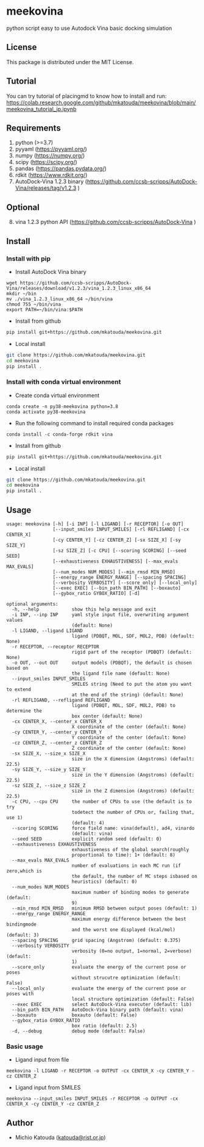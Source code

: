 # meekovina

python script easy to use Autodock Vina basic docking simulation

## License

This package is distributed under the MIT License.

## Tutorial

You can try tutorial of placingmd to know how to install and run:
https://colab.research.google.com/github/mkatouda/meekovina/blob/main/meekovina_tutorial_jp.ipynb

## Requirements

1. python (>=3.7)
2. pyyaml (https://pyyaml.org/)
3. numpy (https://numpy.org/)
4. scipy (https://scipy.org/)
5. pandas (https://pandas.pydata.org/)
6. rdkit (https://www.rdkit.org/)
7. AutoDock-Vina 1.2.3 binary (https://github.com/ccsb-scripps/AutoDock-Vina/releases/tag/v1.2.3 )  

## Optional

8. vina 1.2.3 python API (https://github.com/ccsb-scripps/AutoDock-Vina )  

## Install

### Install with pip

- Install AutoDock Vina binary

```
wget https://github.com/ccsb-scripps/AutoDock-Vina/releases/download/v1.2.3/vina_1.2.3_linux_x86_64
mkdir ~/bin
mv ./vina_1.2.3_linux_x86_64 ~/bin/vina
chmod 755 ~/bin/vina
export PATH=~/bin/vina:$PATH
```

- Install from github

```bash
pip install git+https://github.com/mkatouda/meekovina.git
```

- Local install

```bash
git clone https://github.com/mkatouda/meekovina.git
cd meekovina
pip install .
```

### Install with conda virtual environment

- Create conda virtual environment  

```
conda create -n py38-meekovina python=3.8  
conda activate py38-meekovina  
```

- Run the following command to install required conda packages  

```
conda install -c conda-forge rdkit vina 
```

- Install from github

```bash
pip install git+https://github.com/mkatouda/meekovina.git
```

- Local install

```bash
git clone https://github.com/mkatouda/meekovina.git
cd meekovina
pip install .
```

## Usage

```
usage: meekovina [-h] [-i INP] [-l LIGAND] [-r RECEPTOR] [-o OUT]
                 [--input_smiles INPUT_SMILES] [-rl REFLIGAND] [-cx CENTER_X]
                 [-cy CENTER_Y] [-cz CENTER_Z] [-sx SIZE_X] [-sy SIZE_Y]
                 [-sz SIZE_Z] [-c CPU] [--scoring SCORING] [--seed SEED]
                 [--exhaustiveness EXHAUSTIVENESS] [--max_evals MAX_EVALS]
                 [--num_modes NUM_MODES] [--min_rmsd MIN_RMSD]
                 [--energy_range ENERGY_RANGE] [--spacing SPACING]
                 [--verbosity VERBOSITY] [--score_only] [--local_only]
                 [--exec EXEC] [--bin_path BIN_PATH] [--boxauto]
                 [--gybox_ratio GYBOX_RATIO] [-d]

optional arguments:
  -h, --help            show this help message and exit
  -i INP, --inp INP     yaml style input file, overwriting argument values
                        (default: None)
  -l LIGAND, --ligand LIGAND
                        ligand (PDBQT, MOL, SDF, MOL2, PDB) (default: None)
  -r RECEPTOR, --receptor RECEPTOR
                        rigid part of the receptor (PDBQT) (default: None)
  -o OUT, --out OUT     output models (PDBQT), the default is chosen based on
                        the ligand file name (default: None)
  --input_smiles INPUT_SMILES
                        SMILES string (Need to put the atom you want to extend
                        at the end of the string) (default: None)
  -rl REFLIGAND, --refligand REFLIGAND
                        ligand (PDBQT, MOL, SDF, MOL2, PDB) to determine the
                        box center (default: None)
  -cx CENTER_X, --center_x CENTER_X
                        X coordinate of the center (default: None)
  -cy CENTER_Y, --center_y CENTER_Y
                        Y coordinate of the center (default: None)
  -cz CENTER_Z, --center_z CENTER_Z
                        Z coordinate of the center (default: None)
  -sx SIZE_X, --size_x SIZE_X
                        size in the X dimension (Angstroms) (default: 22.5)
  -sy SIZE_Y, --size_y SIZE_Y
                        size in the Y dimension (Angstroms) (default: 22.5)
  -sz SIZE_Z, --size_z SIZE_Z
                        size in the Z dimension (Angstroms) (default: 22.5)
  -c CPU, --cpu CPU     the number of CPUs to use (the default is to try
                        todetect the number of CPUs or, failing that, use 1)
                        (default: 4)
  --scoring SCORING     force field name: vina(default), ad4, vinardo
                        (default: vina)
  --seed SEED           explicit random seed (default: 0)
  --exhaustiveness EXHAUSTIVENESS
                        exhaustiveness of the global search(roughly
                        proportional to time): 1+ (default: 8)
  --max_evals MAX_EVALS
                        number of evaluations in each MC run (if zero,which is
                        the default, the number of MC steps isbased on
                        heuristics) (default: 0)
  --num_modes NUM_MODES
                        maximum number of binding modes to generate (default:
                        9)
  --min_rmsd MIN_RMSD   minimum RMSD between output poses (default: 1)
  --energy_range ENERGY_RANGE
                        maximum energy difference between the best bindingmode
                        and the worst one displayed (kcal/mol) (default: 3)
  --spacing SPACING     grid spacing (Angstrom) (default: 0.375)
  --verbosity VERBOSITY
                        verbosity (0=no output, 1=normal, 2=verbose) (default:
                        1)
  --score_only          evaluate the energy of the current pose or poses
                        without strucutre optimization (default: False)
  --local_only          evaluate the energy of the current pose or poses with
                        local structure optimization (default: False)
  --exec EXEC           select AutoDock-Vina executer (default: lib)
  --bin_path BIN_PATH   AutoDock-Vina binary path (default: vina)
  --boxauto             boxauto (default: False)
  --gybox_ratio GYBOX_RATIO
                        box ratio (default: 2.5)
  -d, --debug           debug mode (default: False)
```

### Basic usage

- Ligand input from file

```
meekovina -l LIGAND -r RECEPTOR -o OUTPUT -cx CENTER_X -cy CENTER_Y -cz CENTER_Z
```

- Ligand input from SMILES

```
meekovina --input_smiles INPUT_SMILES -r RECEPTOR -o OUTPUT -cx CENTER_X -cy CENTER_Y -cz CENTER_Z
```

## Author

- Michio Katouda (katouda@rist.or.jp)
